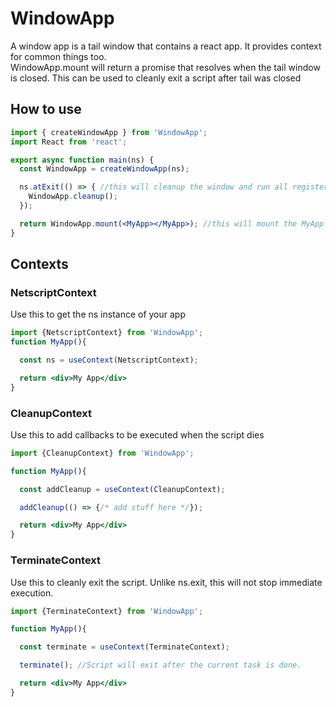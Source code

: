 # WindowApp

A window app is a tail window that contains a react app. It provides context for common things too.  
WindowApp.mount will return a promise that resolves when the tail window is closed. This can be used to cleanly exit a script after tail was closed

## How to use

```jsx
import { createWindowApp } from 'WindowApp';
import React from 'react';

export async function main(ns) {
  const WindowApp = createWindowApp(ns);

  ns.atExit(() => { //this will cleanup the window and run all registered cleanups in the cleanup context
    WindowApp.cleanup();
  });

  return WindowApp.mount(<MyApp></MyApp>); //this will mount the MyApp component in the tail window. 
}
```

## Contexts

### NetscriptContext

Use this to get the ns instance of your app

```jsx
import {NetscriptContext} from 'WindowApp';
function MyApp(){

  const ns = useContext(NetscriptContext);

  return <div>My App</div>
}
```

### CleanupContext

Use this to add callbacks to be executed when the script dies

```jsx
import {CleanupContext} from 'WindowApp';

function MyApp(){

  const addCleanup = useContext(CleanupContext);

  addCleanup(() => {/* add stuff here */});

  return <div>My App</div>
}
```

### TerminateContext

Use this to cleanly exit the script. Unlike ns.exit, this will not stop immediate execution.

```jsx
import {TerminateContext} from 'WindowApp';

function MyApp(){

  const terminate = useContext(TerminateContext);

  terminate(); //Script will exit after the current task is done.

  return <div>My App</div>
}
```

